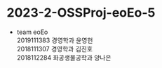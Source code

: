 # 2023-2-OSSProj-eoEo-5
- team eoEo<br/>
2019111383 경영학과 윤영헌<br/>
2018111307 경영학과 김진호<br/>
2018112284 화공생물공학과 양나은
